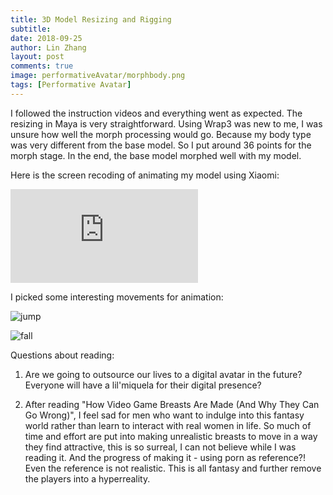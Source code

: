 ```yaml
---
title: 3D Model Resizing and Rigging
subtitle:
date: 2018-09-25
author: Lin Zhang
layout: post
comments: true
image: performativeAvatar/morphbody.png
tags: [Performative Avatar]
---
```


I followed the instruction videos and everything went as expected. The resizing in Maya is very straightforward. Using Wrap3 was new to me, I was unsure how well the morph processing would go. Because my body type was very different from the base model. So I put around 36 points for the morph stage.
In the end, the base model morphed well with my model.

Here is the screen recoding of animating my model using Xiaomi:

<iframe src="https://www.youtube.com/embed/E5aWUTqy4W8" frameborder="0" allow="autoplay; encrypted-media" allowfullscreen></iframe>


I picked some interesting movements for animation:

![jump]({{site.baseurl}}/images/performativeAvatar/jump.gif)

![fall]({{site.baseurl}}/images/performativeAvatar/fall.gif)

Questions about reading:

1. Are we going to outsource our lives to a digital avatar in the future? Everyone will have a lil'miquela for their digital presence?

2. After reading "How Video Game Breasts Are Made (And Why They Can Go Wrong)", I feel sad for men who want to indulge into this fantasy world rather than learn to interact with real women in life. So much of time and effort are put into making unrealistic breasts to move in a way they find attractive, this is so surreal, I can not believe while I was reading it. And the progress of making it - using porn as reference?! Even the reference is not realistic. This is all fantasy and further remove the players into a hyperreality.
